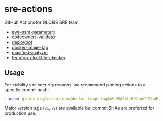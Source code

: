 # sre-actions
GitHub Actions for GLOBIS SRE team

- [aws-ssm-parameters](aws-ssm-parameters)
- [codeowners-validator](codeowners-validator)
- [deploybot](deploybot)
- [docker-image-tag](docker-image-tag)
- [manifest-analyzer](manifest-analyzer)
- [terraform-lockfile-checker](terraform-lockfile-checker)

## Usage

For stability and security reasons, we recommend pinning actions to a specific commit hash:

```yaml
- uses: globis-org/sre-actions/docker-image-tag@a8c95d7b2e8f9c4e7f52ad53e2a06b384d23f7ca
```

Major version tags (`v1`, `v2`) are available but commit SHAs are preferred for production use.
